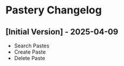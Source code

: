 # Pastery Changelog

## [Initial Version] - 2025-04-09

- Search Pastes
- Create Paste
- Delete Paste
